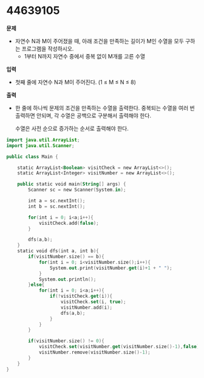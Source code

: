 # 44639105

**문제**

- 자연수 N과 M이 주어졌을 때, 아래 조건을 만족하는 길이가 M인 수열을 모두 구하는 프로그램을 작성하시오.
  - 1부터 N까지 자연수 중에서 중복 없이 M개를 고른 수열

**입력**

- 첫째 줄에 자연수 N과 M이 주어진다. (1 ≤ M ≤ N ≤ 8)

**출력**

- 한 줄에 하나씩 문제의 조건을 만족하는 수열을 출력한다. 중복되는 수열을 여러 번 출력하면 안되며, 각 수열은 공백으로 구분해서 출력해야 한다.

  수열은 사전 순으로 증가하는 순서로 출력해야 한다.

```kotlin
import java.util.ArrayList;
import java.util.Scanner;

public class Main {

    static ArrayList<Boolean> visitCheck = new ArrayList<>();
    static ArrayList<Integer> visitNumber = new ArrayList<>();

    public static void main(String[] args) {
        Scanner sc = new Scanner(System.in);

        int a = sc.nextInt();
        int b = sc.nextInt();

        for(int i = 0; i<a;i++){
            visitCheck.add(false);
        }

        dfs(a,b);
    }
    static void dfs(int a, int b){
        if(visitNumber.size() == b){
            for(int i = 0; i<visitNumber.size();i++){
                System.out.print(visitNumber.get(i)+1 + " ");
            }
            System.out.println();
        }else{
            for(int i = 0; i<a;i++){
                if(!visitCheck.get(i)){
                    visitCheck.set(i, true);
                    visitNumber.add(i);
                    dfs(a,b);
                }
            }
        }

        if(visitNumber.size() != 0){
            visitCheck.set(visitNumber.get(visitNumber.size()-1),false);
            visitNumber.remove(visitNumber.size()-1);
        }
    }
}
```

